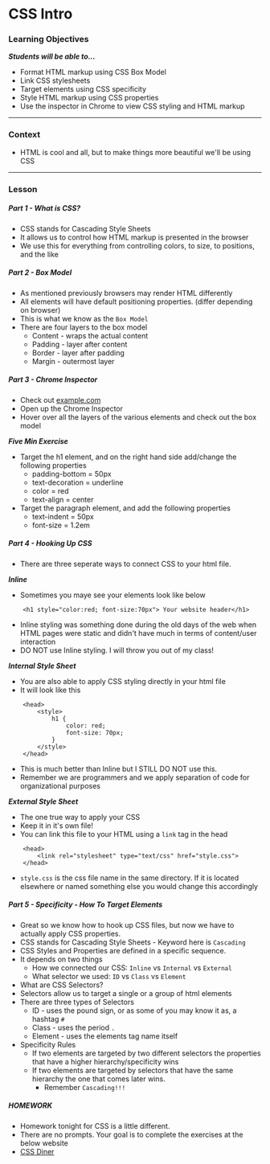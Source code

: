 # CSS Intro

### Learning Objectives
***Students will be able to...***

* Format HTML markup using CSS Box Model
* Link CSS stylesheets
* Target elements using CSS specificity
* Style HTML markup using CSS properties
* Use the inspector in Chrome to view CSS styling and HTML markup

---
### Context

* HTML is cool and all, but to make things more beautiful we'll be using CSS

---
### Lesson

##### Part 1 - What is CSS?

* CSS stands for Cascading Style Sheets
* It allows us to control how HTML markup is presented in the browser
* We use this for everything from controlling colors, to size, to positions, and the like

##### Part 2 - Box Model

* As mentioned previously browsers may render HTML differently
* All elements will have default positioning properties. (differ depending on browser)
* This is what we know as the `Box Model`
* There are four layers to the box model
	* Content - wraps the actual content 
	* Padding - layer after content
	* Border - layer after padding
	* Margin - outermost layer

##### Part 3 - Chrome Inspector

* Check out [example.com](www.example.com)
* Open up the Chrome Inspector
* Hover over all the layers of the various elements and check out the box model

***Five Min Exercise***

* Target the h1 element, and on the right hand side add/change the following properties
	* padding-bottom = 50px
	* text-decoration = underline
	* color = red
	* text-align = center
* Target the paragraph element, and add the following properties
	* text-indent = 50px 
	* font-size = 1.2em

##### Part 4 - Hooking Up CSS

* There are three seperate ways to connect CSS to your html file. 

***Inline***

* Sometimes you maye see your elements look like below
	
```
	<h1 style="color:red; font-size:70px"> Your website header</h1>
```
* Inline styling was something done during the old days of the web when HTML pages were static and didn't have much in terms of content/user interaction
* DO NOT use Inline styling. I will throw you out of my class!
	
***Internal Style Sheet***

* You are also able to apply CSS styling directly in your html file
* It will look like this

```
	<head>
		<style>
			h1 {
				color: red;
				font-size: 70px;
			}
		</style>
	</head>
```
* This is much better than Inline but I STILL DO NOT use this. 
* Remember we are programmers and we apply separation of code for organizational purposes

***External Style Sheet***

* The one true way to apply your CSS
* Keep it in it's own file!
* You can link this file to your HTML using a `link` tag in the head

```
	<head>
		<link rel="stylesheet" type="text/css" href="style.css">
	</head>
```
* `style.css` is the css file name in the same directory. If it is located elsewhere or named something else you would change this accordingly

##### Part 5 - Specificity - How To Target Elements

* Great so we know how to hook up CSS files, but now we have to actually apply CSS properties. 
* CSS stands for Cascading Style Sheets - Keyword here is `Cascading`
* CSS Styles and Properties are defined in a specific sequence. 
* It depends on two things
	* How we connected our CSS: `Inline` vs `Internal` vs `External`
	* What selector we used: `ID` vs `Class` vs `Element`
* What are CSS Selectors?
* Selectors allow us to target a single or a group of html elements
* There are three types of Selectors
	* ID - uses the pound sign, or as some of you may know it as, a hashtag `#`
	* Class - uses the period `.` 
	* Element - uses the elements tag name itself
* Specificity Rules
	* If two elements are targeted by two different selectors the properties that have a higher hierarchy/specificity wins
	* If two elements are targeted by selectors that have the same hierarchy the one that comes later wins.
		* Remember `Cascading!!!`
		

##### HOMEWORK

* Homework tonight for CSS is a little different. 
* There are no prompts. Your goal is to complete the exercises at the below website
* [CSS Diner](http://flukeout.github.io/)




























